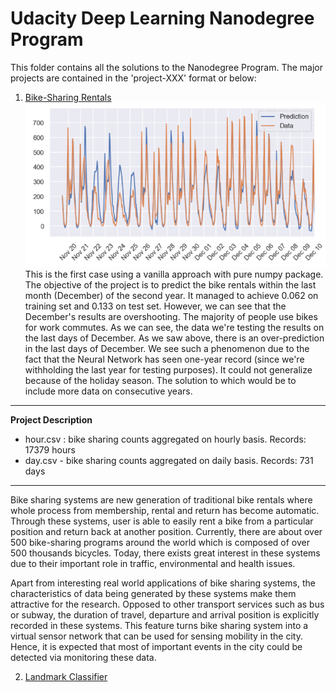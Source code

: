 # Udacity Deep Learning Nanodegree Program
This folder contains all the solutions to the Nanodegree Program. The major projects are contained in the 'project-XXX' format or below:

1. <a href="https://github.com/issagaliyeva/udacity_deep_learning/tree/master/project-bike-sharing">Bike-Sharing Rentals</a><br>
![Bike Sharing Final Predictions](readme_images/bike-sharing.png) <br>
This is the first case using a vanilla approach with pure numpy package. The objective of the project is to predict the bike rentals within the last month (December) of the second year.
It managed to achieve 0.062 on training set and 0.133 on test set. However, we can see that the December's results are overshooting.
The majority of people use bikes for work commutes. As we can see, the data we're testing the results on the last days of December. As we saw above, there is an over-prediction in the last days of December. 
We see such a phenomenon due to the fact that the Neural Network has seen one-year record (since we're withholding the last year for testing purposes). It could not generalize because of the holiday season. The solution to which would be to include more data on consecutive years.
---
<b>Project Description</b>
* hour.csv : bike sharing counts aggregated on hourly basis. Records: 17379 hours
* day.csv - bike sharing counts aggregated on daily basis. Records: 731 days
---

Bike sharing systems are new generation of traditional bike rentals where whole process from membership, rental and return 
has become automatic. Through these systems, user is able to easily rent a bike from a particular position and return 
back at another position. Currently, there are about over 500 bike-sharing programs around the world which is composed of 
over 500 thousands bicycles. Today, there exists great interest in these systems due to their important role in traffic, 
environmental and health issues. 

Apart from interesting real world applications of bike sharing systems, the characteristics of data being generated by
these systems make them attractive for the research. Opposed to other transport services such as bus or subway, the duration
of travel, departure and arrival position is explicitly recorded in these systems. This feature turns bike sharing system into
a virtual sensor network that can be used for sensing mobility in the city. Hence, it is expected that most of important
events in the city could be detected via monitoring these data.


2. <a href="https://github.com/issagaliyeva/udacity_deep_learning/tree/master/project-landmark-classifier">Landmark Classifier</a>
